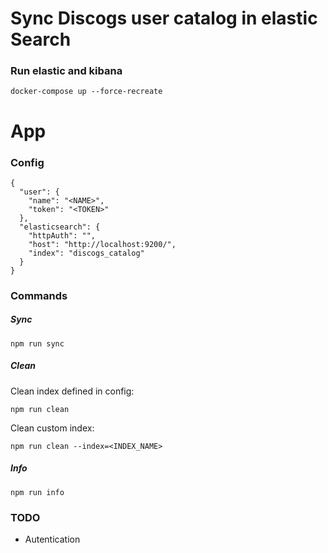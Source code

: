 # Sync Discogs user catalog in elastic Search

### Run elastic and kibana

`docker-compose up --force-recreate`

# App

### Config

```
{
  "user": {
    "name": "<NAME>",
    "token": "<TOKEN>"
  },
  "elasticsearch": {
    "httpAuth": "",
    "host": "http://localhost:9200/",
    "index": "discogs_catalog"
  }
}
```

### Commands

##### Sync 

`npm run sync`

##### Clean 

Clean index defined in config:

`npm run clean`

Clean custom index:

`npm run clean --index=<INDEX_NAME>`

##### Info 

`npm run info`

### TODO

- Autentication
